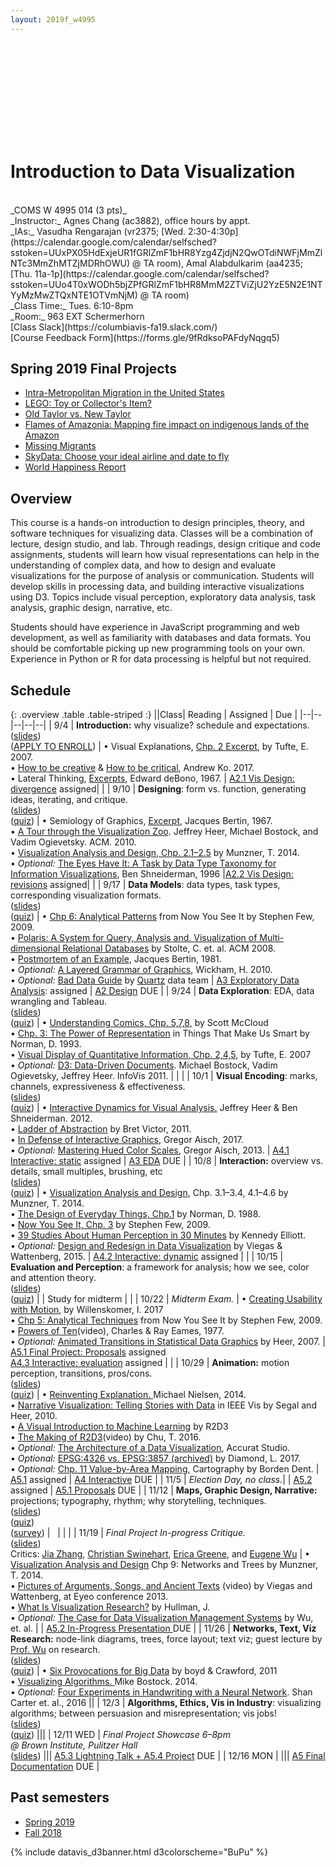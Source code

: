 ```yaml
---
layout: 2019f_w4995
---
```


<svg id="d3banner"></svg>

# Introduction to Data Visualization

<br>
_COMS W 4995 014 (3 pts)_ <br>
_Instructor:_ Agnes Chang (ac3882), office hours by appt. <br>
_IAs:_ Vasudha Rengarajan (vr2375; [Wed. 2:30-4:30p](https://calendar.google.com/calendar/selfsched?sstoken=UUxPX05HdExjeUR1fGRlZmF1bHR8Yzg4ZjdjN2QwOTdiNWFjMmZlNTc3MmZhMTZjMDRhOWU) @ TA room),
Amal Alabdulkarim (aa4235; [Thu. 11a-1p](https://calendar.google.com/calendar/selfsched?sstoken=UUo4T0xWODh5bjZPfGRlZmF1bHR8MmM2ZTViZjU2YzE5N2E1NTYyMzMwZTQxNTE1OTVmNjM) @ TA room)<br>
_Class Time:_ Tues. 6:10-8pm <br>
_Room:_ 963 EXT Schermerhorn <br>
[Class Slack](https://columbiavis-fa19.slack.com/) <br>
[Course Feedback Form](https://forms.gle/9fRdksoPAFdyNqgq5)

## Spring 2019 Final Projects

- [Intra-Metropolitan Migration in the United States](https://erickawu.github.io/scroll_narrative/)
- [LEGO: Toy or Collector's Item?](https://observablehq.com/@williamshamma/untitled)
- [Old Taylor vs. New Taylor](https://observablehq.com/@jasminflack/rough-taylor-swift-viz)
- [Flames of Amazonia: Mapping fire impact on indigenous lands of the Amazon](https://medium.com/@al3750/e3ccf0b04a3b)
- [Missing Migrants](https://observablehq.com/@mattlawhon/missing-migrants/2)
- [SkyData: Choose your ideal airline and date to fly](https://teamalpha-skydata.github.io/)
- [World Happiness Report](https://oliviawyq.github.io/World-Happiness-Report/)

## Overview

This course is a hands-on introduction to design principles, theory, and software techniques for visualizing data. Classes will be a combination of lecture, design studio, and lab. Through readings, design critique and code assignments, students will learn how visual representations can help in the understanding of complex data, and how to design and evaluate visualizations for the purpose of analysis or communication. Students will develop skills in processing data, and building interactive visualizations using D3. Topics include visual perception, exploratory data analysis, task analysis, graphic design, narrative, etc.

Students should have experience in JavaScript programming and web development, as well as familiarity with databases and data formats. You should be comfortable picking up new programming tools on your own. Experience in Python or R for data processing is helpful but not required.

## Schedule

{: .overview .table .table-striped :}
||Class| Reading | Assigned | Due |
|--|--|--|--|--|
| 9/4 | **Introduction:** why visualize? schedule and expectations. <br>([slides](https://docs.google.com/presentation/d/1UJZyO0ivkadc9Umbq3Zmnaxss3lB2YXKHDc6gOIJDP4/edit?usp=sharing))<br>([APPLY TO ENROLL](a0.html)) | • Visual Explanations, [Chp. 2 Excerpt](../files/readings/Tufte_VisualExplanations-Shuttle-Excerpt.pdf), by Tufte, E. 2007.<br>• [How to be creative](http://faculty.washington.edu/ajko/books/design-methods/how-to-be-creative.html) & [How to be critical](http://faculty.washington.edu/ajko/books/design-methods/how-to-be-critical.html), Andrew Ko. 2017.<br>• Lateral Thinking, [Excerpts](../files/readings/debono_excerpts.pdf), Edward deBono, 1967. | [A2.1 Vis Design: divergence](a2.html) assigned| |
| 9/10 | **Designing**: form vs. function, generating ideas, iterating, and critique.<br>([slides](https://docs.google.com/presentation/d/14-nJrNrEYaUU7t0UhOU0qfV5B6nLHt_JJuLigD3GqIo/edit?usp=sharing))<br>([quiz](https://forms.gle/1r1XwrRg971oUhZdA)) | • Semiology of Graphics, [Excerpt](../files/readings/bertin_semiologyofgraphics_excerpts.pdf), Jacques Bertin, 1967.<br>• [A Tour through the Visualization Zoo](http://queue.acm.org/detail.cfm?id=1805128). Jeffrey Heer, Michael Bostock, and Vadim Ogievetsky. ACM. 2010.<br>• [Visualization Analysis and Design, Chp. 2.1–2.5](https://clio.columbia.edu/catalog/13676720) by Munzner, T. 2014.<br>• *Optional:* [The Eyes Have It: A Task by Data Type Taxonomy for Information Visualizations](http://drum.lib.umd.edu/bitstream/handle/1903/466/CS-TR-3665.pdf?sequence=2), Ben Shneiderman, 1996 |[A2.2 Vis Design: revisions](a2.html) assigned| |
| 9/17 | **Data Models**: data types, task types, corresponding visualization formats.<br>([slides](https://docs.google.com/presentation/d/11HicRJOEw2EUHC6ZRsVC5ETWh74AyaM1gnhOGks8BU0/edit?usp=sharing))<br>([quiz](https://forms.gle/sMZ1nyv6tnXFhcXY8)) | • [Chp 6: Analytical Patterns](https://courseworks2.columbia.edu/courses/89997/files?preview=5842202) from Now You See It by Stephen Few, 2009.<br>• [Polaris: A System for Query, Analysis and. Visualization of Multi-dimensional Relational Databases](https://research.tableau.com/sites/default/files/Tableau-CACM-Nov-2008-Polaris-Article-by-Stolte-Tang-Hanrahan.pdf) by Stolte, C. et. al. ACM 2008.<br>• [Postmortem of an Example](https://courseworks2.columbia.edu/courses/89997/files?preview=5842199), Jacques Bertin, 1981.<br>• *Optional:* [A Layered Grammar of Graphics](http://vita.had.co.nz/papers/layered-grammar.html), Wickham, H. 2010.<br>• *Optional:* [Bad Data Guide](https://github.com/Quartz/bad-data-guide) by [Quartz](http://agneschang.net/gsapp-dataviz-archhum/qz.com) data team | [A3 Exploratory Data Analysis](a3.html): assigned | [A2 Design](a2.html) DUE |
| 9/24 | **Data Exploration**: EDA, data wrangling and Tableau.<br>([slides](https://docs.google.com/presentation/d/1og1YdV7vj7Ay-lzAV0VuLoxTqPWspV901R70hHDruqY/edit?usp=sharing))<br>([quiz](https://forms.gle/hHiztS2siatTs4NQ9)) | • [Understanding Comics, Chp. 5,7,8](https://courseworks2.columbia.edu/courses/89997/files?preview=5907634), by Scott McCloud<br>• [Chp. 3: The Power of Representation](https://courseworks2.columbia.edu/courses/89997/files?preview=5907465) in Things That Make Us Smart by Norman, D. 1993.<br>• [Visual Display of Quantitative Information, Chp. 2,4,5](https://courseworks2.columbia.edu/courses/89997/files?preview=5907608), by Tufte, E. 2007<br>• _Optional:_ [D3: Data-Driven Documents](http://vis.stanford.edu/files/2011-D3-InfoVis.pdf). Michael Bostock, Vadim Ogievetsky, Jeffrey Heer. InfoVis 2011. | | |
| 10/1 | **Visual Encoding**: marks, channels, expressiveness & effectiveness.<br>([slides](https://docs.google.com/presentation/d/1QquY53bGCqL-3gqyEUGOJDQroKQn3krxtJzZuUXKUAY/edit?usp=sharing))<br>([quiz](https://forms.gle/dPGcatyr7k2Li2779)) | • [Interactive Dynamics for Visual Analysis.](http://portal.acm.org/ft_gateway.cfm?id=2146416&type=pdf) Jeffrey Heer & Ben Shneiderman. 2012.<br>• [Ladder of Abstraction](http://worrydream.com/LadderOfAbstraction/) by Bret Victor, 2011.<br>• [In Defense of Interactive Graphics](https://www.vis4.net/blog/2017/03/in-defense-of-interactive-graphics/), Gregor Aisch, 2017.<br>• _Optional:_ [Mastering Hued Color Scales](https://www.vis4.net/blog/2013/09/mastering-multi-hued-color-scales/), Gregor Aisch, 2013. | [A4.1 Interactive: static](a4.html) assigned | [A3 EDA](a3.html) DUE |
| 10/8 | **Interaction:** overview vs. details, small multiples, brushing, etc <br>([slides](https://docs.google.com/presentation/d/1nph9AEAbmSyDaJoTB4zgofNvtc8gVFIm98CumjWwews/edit?usp=sharing))<br>([quiz](https://forms.gle/3h375dhgCzYHvjo16)) | • [Visualization Analysis and Design](https://clio.columbia.edu/catalog/13676720), Chp. 3.1–3.4, 4.1–4.6 by Munzner, T. 2014.<br>• [The Design of Everyday Things, Chp.1](https://courseworks2.columbia.edu/courses/89997/files?preview=5969474) by Norman, D. 1988.<br>• [Now You See It, Chp. 3](https://courseworks2.columbia.edu/courses/89997/files?preview=5969472) by Stephen Few, 2009.<br>• [39 Studies About Human Perception in 30 Minutes](https://medium.com/@kennelliott/39-studies-about-human-perception-in-30-minutes-4728f9e31a73) by Kennedy Elliott.<br>• _Optional:_ [Design and Redesign in Data Visualization](https://medium.com/@hint_fm/design-and-redesign-4ab77206cf9#.mha5ohu1t) by Viegas & Wattenberg, 2015. | [A4.2 Interactive: dynamic](a4.html) assigned | |
| 10/15 | **Evaluation and Perception**: a framework for analysis; how we see, color and attention theory.<br>([slides](https://docs.google.com/presentation/d/197POIbJfOF5tnDOonU-G3Z54ewVD5ea4ttlWdVDnRoM/edit?usp=sharing))<br>([quiz](https://forms.gle/WPW74oZZdTLrK6xr7)) |  | Study for midterm |  |
| 10/22 | _Midterm Exam._<!---- <br>([final project inspiration](https://docs.google.com/presentation/d/1x0_cR6_7IGnDqW7whyGFrl4xwN1QW2F7ANu-A4m0kUs/edit?usp=sharing))----> | • [Creating Usability with Motion](https://medium.com/ux-in-motion/creating-usability-with-motion-the-ux-in-motion-manifesto-a87a4584ddc), by Willenskomer, I. 2017<br>• [Chp 5: Analytical Techniques](https://courseworks2.columbia.edu/courses/89997/files?preview=5969471) from Now You See It by Stephen Few, 2009.<br>• [Powers of Ten](https://youtu.be/0fKBhvDjuy0)(video), Charles & Ray Eames, 1977.<br>• _Optional:_ [Animated Transitions in Statistical Data Graphics](http://vis.berkeley.edu/papers/animated_transitions/2007-AnimatedTransitions-InfoVis.pdf) by Heer, 2007. | [A5.1 Final Project: Proposals](a5.html) assigned<br>[A4.3 Interactive: evaluation](a4.html) assigned | |
| 10/29 | **Animation:** motion perception, transitions, pros/cons.<br>([slides](https://docs.google.com/presentation/d/17qdxeLeyZG20LVAJqzUsK1wFH-Ektz-ckZFn9LxTt4k/edit?usp=sharing))<br>([quiz](https://forms.gle/J2m3ZfgQReSnwnyG7)) | • [Reinventing Explanation. ](http://michaelnielsen.org/reinventing_explanation/) Michael Nielsen, 2014.<br>• [Narrative Visualization: Telling Stories with Data](https://courseworks2.columbia.edu/courses/89997/files?preview=5969475) in IEEE Vis by Segal and Heer, 2010.<br>• [A Visual Introduction to Machine Learning](http://www.r2d3.us/visual-intro-to-machine-learning-part-1/) by R2D3<br>• [The Making of R2D3](https://www.youtube.com/watch?v=tuPjPaEcUKI)(video) by Chu, T. 2016.<br>• _Optional:_ [The Architecture of a Data Visualization](https://medium.com/accurat-studio/the-architecture-of-a-data-visualization-470b807799b4), Accurat Studio.<br>• _Optional:_ [EPSG:4326 vs. EPSG:3857 (archived)](https://web.archive.org/web/20190430203133/http://lyzidiamond.com/posts/4326-vs-3857) by Diamond, L. 2017.<br>• _Optional:_ [Chp. 11 Value-by-Area Mapping](https://magrawala.github.io/cs448b-fa17/assets/docs/Dent-Chap11.pdf), Cartography by Borden Dent. | [A5.1](a5.html) assigned | [A4 Interactive](a4.html) DUE |
| 11/5 | _Election Day, no class._| | [A5.2](a5.html) assigned | [A5.1 Proposals](a5.html) DUE |
| 11/12 | **Maps, Graphic Design, Narrative:** projections; typography, rhythm; why storytelling, techniques.<br>([slides](https://docs.google.com/presentation/d/13TroFstC2bqP6B3QNwki-c12x8VDl8Lc2d16EynqyY0/edit?usp=sharing))<br>([quiz](https://forms.gle/KkK4oyJtNue171YEA))<br>([survey](https://forms.gle/37YMBJVR6F9dxPdF8)) | &nbsp; |   |  |
| 11/19 | _Final Project In-progress Critique._<br>([slides](https://docs.google.com/presentation/d/1lFsRmdM-jLWHF1XVb4SSwZFYes5jF1uPAEIdmA1uplo/edit?usp=sharing))<br>Critics: [Jia Zhang](https://dataminding.blog/), [Christian Swinehart](https://www.newschool.edu/parsons/faculty/christian-swinehart/), [Erica Greene](https://www.linkedin.com/in/ericagreene/), and [Eugene Wu](http://www.eugenewu.net/) | •  [Visualization Analysis and Design](https://clio.columbia.edu/catalog/13676720) Chp 9: Networks and Trees by Munzner, T. 2014.<br>• [Pictures of Arguments, Songs, and Ancient Texts](https://vimeo.com/69497902) (video) by Viegas and Wattenberg, at Eyeo  conference 2013.<br>• [What Is Visualization Research?](https://medium.com/multiple-views-visualization-research-explained/what-is-visualization-research-what-should-it-be-8840a9ba658) by Hullman, J.<br>• _Optional:_ [The Case for Data Visualization Management Systems](https://www.dropbox.com/s/yhwnsxfhau7pp1c/Ermac.pdf?dl=0) by Wu, et. al. | | [A5.2 In-Progress Presentation ](a5.html) DUE |
| 11/26 | **Networks, Text, Viz Research:** node-link diagrams, trees, force layout; text viz; guest lecture by [Prof. Wu](http://www.cs.columbia.edu/~ewu/) on research. <br>([slides](https://docs.google.com/presentation/d/1vILDepuNK3MV7k9usGjK3YUoPuaqQJItgWuEmEk_KKU/edit?usp=sharing))<br>([quiz](https://forms.gle/wJqez6EqecgomBjS8))  | • [Six Provocations for Big Data](https://courseworks2.columbia.edu/courses/79575/files?preview=3722127) by boyd & Crawford, 2011<br>• [Visualizing Algorithms. ](https://bost.ocks.org/mike/algorithms/) Mike Bostock. 2014.<br>• *Optional:* [Four Experiments in Handwriting with a Neural Network](https://distill.pub/2016/handwriting/). Shan Carter et. al., 2016 ||
| 12/3 | **Algorithms, Ethics, Vis in Industry**: visualizing algorithms; between persuasion and misrepresentation; vis jobs!<br>([slides](https://docs.google.com/presentation/d/1soBKNV4LLm4KWDepMw8AXkOOPndeJqhlvPT_JH1ckhk))<br>([quiz](https://forms.gle/7yhudCnDLhyESkqF9)) |||
| 12/11 WED | _Final Project Showcase 6–8pm<br>@ Brown Institute, Pulitzer Hall_<br>([slides](https://docs.google.com/presentation/d/1EgzqSZ2qFvdJEYSd5SVniElfcj6WPbjTOEiowcf3ntE/edit?usp=sharing)) ||| [A5.3 Lightning Talk + A5.4 Project](a5.html) DUE |
| 12/16 MON | ||| [A5 Final Documentation](a5.html) DUE |

## Past semesters

- [Spring 2019](/2019s_w4995)
- [Fall 2018](/2018f_w4995)

{% include datavis_d3banner.html d3colorscheme="BuPu" %}
